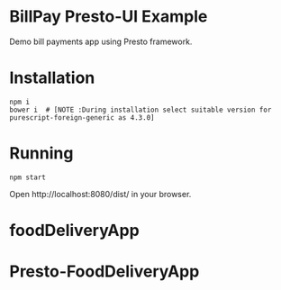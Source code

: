 # BillPay Presto-UI Example

Demo bill payments app using Presto framework.

# Installation

```
npm i
bower i  # [NOTE :During installation select suitable version for purescript-foreign-generic as 4.3.0]
```

# Running

```
npm start
```

Open http://localhost:8080/dist/ in your browser.

# foodDeliveryApp
# Presto-FoodDeliveryApp
